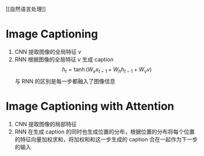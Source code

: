 [[自然语言处理]]
# Image Captioning
1. CNN 提取图像的全局特征 $v$
2. RNN 根据图像的全局特征 $v$ 生成 caption
$$h_{t} = \tanh(W_x x_{t-1} + W_h h_{t-1} + W_v v)$$
与 RNN 的区别是每一步都融入了图像信息

# Image Captioning with Attention
1. CNN 提取图像的局部特征
2. RNN 在生成 caption 的同时也生成位置的分布，根据位置的分布将每个位置的特征向量加权求和，将加权和和这一步生成的 caption 合在一起作为下一步的输入





